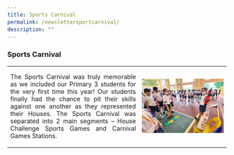 ```yaml
---
title: Sports Carnival
permalink: /newslettersportcarnival/
description: ""
---
```

### Sports Carnival

<table><tbody>
<tr>
<td style="text-align: center; width: 60%; border:0;"><p align="justify">The Sports Carnival was truly memorable as we included our Primary 3 students for the very first time this year! Our students finally had the chance to pit their skills against one another as they represented their Houses. The Sports Carnival was separated into 2 main segments – House Challenge Sports Games and Carnival Games Stations. </p></td>
<td style="text-align: center; width: 40%; border:0;"><img src="/images/Newsletter/newsletter05_01.jpg"></td>
</tr>
</tbody></table>